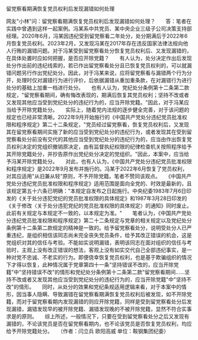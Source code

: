 留党察看期满恢复党员权利后发现漏错如何处理

网友"小林"问：留党察看期满恢复党员权利后发现漏错如何处理？　　答：笔者在实践中曾遇到这样一起案例。冯某系中共党员、某中央企业三级子公司决策支持部经理。2020年6月，冯某因违纪受到留党察看二年处分，处分期满后于2022年6月恢复党员权利。2023年2月，又发现冯某在2017年存在违反国家法律法规向他人行贿的漏错问题。对于冯某受到留党察看处分恢复党员权利后、又发现漏错的，在具体处置时应如何把握，是否应开除党籍？　　有人认为，处分决定作出后发现处分作出前的违纪线索的，若已作出留党察看处分且已恢复党员权利的，可以就漏错问题另行作出党纪处分。因此，对于冯某来说，应将留党察看与漏错两个行为分开，处理时仅对漏错行为进行评价，后依据漏错从重加重条款，在对漏错行为进行处分的基础上加重一档进行处分。　　也有人认为，党纪处分条例第十二条第二款规定，"留党察看期间，确有悔改表现的，期满后恢复其党员权利；坚持不改或者又发现其他应当受到党纪处分的违纪行为的，应当开除党籍。"因此，对于冯某应当给予开除党籍处分。　　实际上，随着党内法规的逐步健全完善，对于该问题的规定也已经非常清晰。2022年9月开始施行的《中国共产党处分违纪党员批准权限和程序规定》第二十二条规定，"党员经过留党察看，恢复党员权利后，又发现其在留党察看期间实施了新的应当受到党纪处分的违纪行为，或者发现其在受到留党察看处分前没有交代的其他应当受到党纪处分的违纪行为的，应当由作出恢复党员权利决定的党组织撤销原决定，由有监督执纪权限的纪律检查机关按照程序给予其开除党籍处分，并抄告原作出党纪处分决定的党组织。"因此，本案中，应当给予冯某开除党籍处分。　　对此，也有人认为，《中国共产党处分违纪党员批准权限和程序规定》是2022年9月发布并施行的。冯某于2022年6月恢复了党员权利，对其应适用"从旧兼从轻"原则，不予开除党籍。笔者不赞同该观点。　　《中国共产党处分违纪党员批准权限和程序规定》适用范围是面向全党的、时效是最新的，且该规定第五十六条已明确："本规定自发布之日起施行。中央纪委1983年7月6日印发的《关于处分违犯党纪的党员批准权限的具体规定》和1987年3月28日印发的《关于修改〈关于处分违犯党纪的党员批准权限的具体规定〉的通知》同时废止。此前有关规定与本规定不一致的，以本规定为准。"　　笔者认为，《中国共产党处分违纪党员批准权限和程序规定》第二十二条规定与党章的相关规定以及党纪处分条例第十二条第二款规定的精神是一致的。给予留党察看处分，说明受处分人已严重违纪，是组织相信该同志尚未完全丧失党员条件，给予其改正错误的机会，这是党组织对其的信任与考验。不能如实说明漏错，表明该同志在面对组织的信任与考验时，主观上没有改正错误的想法，客观上没有如实交代自己全部违纪事实，是一种对党不忠诚、不老实的行为。即便侥幸恢复党员权利，也是基于欺骗组织的情况下才得以恢复，此种情况属于党章第四十一条"坚持错误不改的，应当开除党籍"中"坚持错误不改"的情形和党纪处分条例第十二条第二款"留党察看期间......坚持不改或者又发现其他应当受到党纪处分的违纪行为的，应当开除党籍"中"坚持不改"的情形。　　同时，从处分的效果和党纪条规适用逻辑来看，对于本案中的情形，因当事人隐瞒、导致漏错在留党察看期满恢复党员权利后被发现，如不开除党籍，而对于留党察看期内发现漏错的则应开除党籍，同样是受到留党察看处分后发现漏错，漏错发现早的被开除党籍、漏错发现晚的不被开除党籍，显然不符合实事求是的原则。　　综上所述，一般情况下，只要在受到留党察看处分之后又发现有漏错的，不论该党员是否在留党察看期内，也不论该党员是否恢复党员权利，均应给予开除党籍处分。　　（作者：闫立兵
欧阳高威 单位：鞍钢集团纪委）
